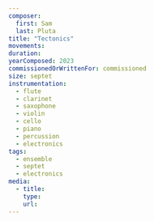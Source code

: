 ```yaml
---
composer:
  first: Sam
  last: Pluta
title: "Tectonics"
movements:
duration:
yearComposed: 2023
commissionedOrWrittenFor: commissioned
size: septet
instrumentation:
  - flute
  - clarinet
  - saxophone
  - violin
  - cello
  - piano
  - percussion
  - electronics
tags:
  - ensemble
  - septet
  - electronics
media:
  - title:
    type:
    url:
---
```

